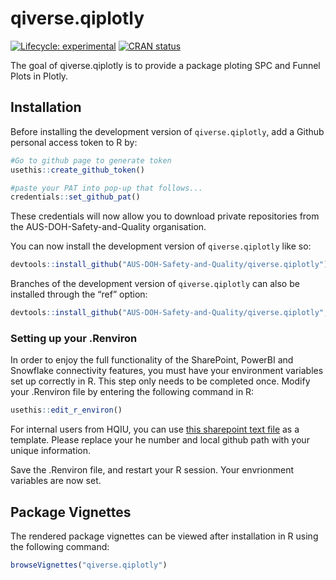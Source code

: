 
<!-- README.md is generated from README.Rmd. Please edit that file -->

# qiverse.qiplotly

<!-- badges: start -->

[![Lifecycle:
experimental](https://img.shields.io/badge/lifecycle-experimental-orange.svg)](https://lifecycle.r-lib.org/articles/stages.html#experimental)
[![CRAN
status](https://www.r-pkg.org/badges/version/qiverse.qiplotly)](https://CRAN.R-project.org/package=qiverse.qiplotly)

<!-- badges: end -->

The goal of qiverse.qiplotly is to provide a package ploting SPC and
Funnel Plots in Plotly.

## Installation

Before installing the development version of `qiverse.qiplotly`, add a
Github personal access token to R by:

``` r
#Go to github page to generate token
usethis::create_github_token()

#paste your PAT into pop-up that follows...
credentials::set_github_pat()
```

These credentials will now allow you to download private repositories
from the AUS-DOH-Safety-and-Quality organisation.

You can now install the development version of `qiverse.qiplotly` like
so:

``` r
devtools::install_github("AUS-DOH-Safety-and-Quality/qiverse.qiplotly")
```

Branches of the development version of `qiverse.qiplotly` can also be
installed through the “ref” option:

``` r
devtools::install_github("AUS-DOH-Safety-and-Quality/qiverse.qiplotly", ref = "branch-a")
```

### Setting up your .Renviron

In order to enjoy the full functionality of the SharePoint, PowerBI and
Snowflake connectivity features, you must have your environment
variables set up correctly in R. This step only needs to be completed
once. Modify your .Renviron file by entering the following command in R:

``` r
usethis::edit_r_environ()
```

For internal users from HQIU, you can use [this sharepoint text
file](https://wahealthdept.sharepoint.com/:t:/r/sites/SafetyandQualityIndicatorSetSQuIS/internal/SQuIS%20O365%20Confidential%20Documents/R/connectivity/example_renviron.txt)
as a template. Please replace your he number and local github path with
your unique information.

Save the .Renviron file, and restart your R session. Your envrionment
variables are now set.

## Package Vignettes

The rendered package vignettes can be viewed after installation in R
using the following command:

``` r
browseVignettes("qiverse.qiplotly")
```
